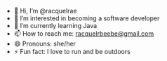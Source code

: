 - 👋 Hi, I’m @racquelrae
- 👀 I’m interested in becoming a software developer
- 🌱 I’m currently learning Java
- 📫 How to reach me: racquelrbeebe@gmail.com
- 😄 Pronouns: she/her
- ⚡ Fun fact: I love to run and be outdoors

<!---
racquelrae/racquelrae is a ✨ special ✨ repository because its `README.md` (this file) appears on your GitHub profile.
You can click the Preview link to take a look at your changes.
--->
